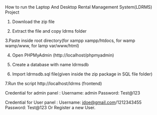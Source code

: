 How to run the Laptop And Desktop Rental Management System(LDRMS) Project

1. Download the  zip file

2. Extract the file and copy ldrms folder

3.Paste inside root directory(for xampp xampp/htdocs, for wamp wamp/www, for lamp var/www/html)

4. Open PHPMyAdmin (http://localhost/phpmyadmin)

5. Create a database with name ldrmsdb

6. Import ldrmsdb.sql file(given inside the zip package in SQL file folder)

7.Run the script http://localhost/ldrms (frontend)



Credential for admin panel :
Username: admin
Password: Test@123


Credential for  User panel :
Username: jdoe@gmail.com/1212343455
Password: Test@123
Or Register a new User.
